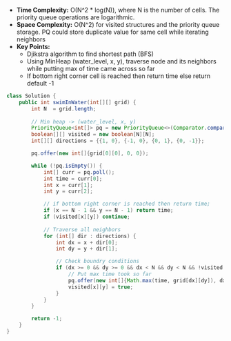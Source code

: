 - **Time Complexity:** O(N^2 * log(N)), where N is the number of cells. The priority queue operations are logarithmic.
- **Space Complexity:** O(N^2) for visited structures and the priority queue storage. PQ could store duplicate value for same cell while iterating neighbors
- **Key Points:**
    - Djikstra algorithm to find shortest path (BFS)
    - Using MinHeap (water_level, x, y), traverse node and its neighbors while putting max of time came across so far
    - If bottom right corner cell is reached then return time else return default -1

```java
class Solution {
    public int swimInWater(int[][] grid) {
        int N  = grid.length;
        
        // Min heap -> (water_level, x, y)
        PriorityQueue<int[]> pq = new PriorityQueue<>(Comparator.comparing(a -> a[0]));
        boolean[][] visited = new boolean[N][N];
        int[][] directions = {{1, 0}, {-1, 0}, {0, 1}, {0, -1}};

        pq.offer(new int[]{grid[0][0], 0, 0});

        while (!pq.isEmpty()) {
            int[] curr = pq.poll();
            int time = curr[0];
            int x = curr[1];
            int y = curr[2];

            // if bottom right corner is reached then return time;
            if (x == N - 1 && y == N - 1) return time;
            if (visited[x][y]) continue;
            
            // Traverse all neighbors
            for (int[] dir : directions) {
                int dx = x + dir[0];
                int dy = y + dir[1];

                // Check boundry conditions
                if (dx >= 0 && dy >= 0 && dx < N && dy < N && !visited[dx][dy]) {
                    // Put max time took so far
                    pq.offer(new int[]{Math.max(time, grid[dx][dy]), dx, dy});
                    visited[x][y] = true;
                }
            } 
        }

        return -1;
    }
}
```